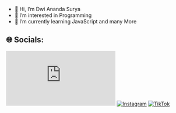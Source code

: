 - 👋 Hi, I’m Dwi Ananda Surya 
- 👀 I’m interested in Programming
- 🌱 I’m currently learning JavaScript and many More

## 🌐 Socials:
![Facebook](https://www.facebook.com/profile.php?id=100057796815689) [![Instagram](https://img.shields.io/badge/Instagram-%23E4405F.svg?logo=Instagram&logoColor=white)](https://instagram.com/bayucndra__) [![TikTok](https://img.shields.io/badge/TikTok-%23000000.svg?logo=TikTok&logoColor=white)](https://tiktok.com/@bayu1505)


